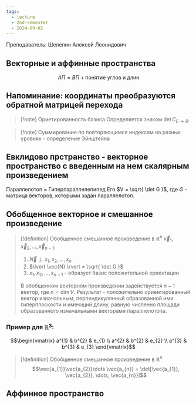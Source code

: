 ```yaml
---
tags:
  - lecture
  - 2nd-semester
  - 2024-09-02
---
```

Преподаватель: Шелепин Алексей Леонидович

## Векторные и аффинные пространства

$$АП = ВП + \text{понятие углов и длин}$$

## Напоминание: координаты преобразуются обратной матрицей перехода

> [!note] Ориетированность базиса
> Определяется знаком $\det C_{E \to B}$.

> [!note] Суммирование по повторяющимся индексам на разных уровнях - определение Эйнштейна

## Евклидово прстранство - векторное пространство с введенным на нем скалярным произведением

Параллелотоп = Гиперпараллелепипед
Его $V = \sqrt{ \det G }$, где $G$ - матрица векторов, которыми задан параллелотоп.

## Обобщенное векторное и смешанное произведение

> [!definition] Обобщенное смешанное произведение в $\mathbb{R}^{n}$
> $\vec x_{1}, \vec x_{2},\dots, \vec x_{n-1}$: 
> 1. $\vec{N} \perp x_{1},x_{2},\dots,x_{n}$
> 2. $\lvert \vec{N} \rvert = \sqrt{ \det G }$
> 3. $x_{1},x_{2},\dots,x_{n-1}$ - образует базис положительной ориентации
> 
> В обобщенном векторном произведении задействуется $n-1$ вектор, где $n = \dim V$. Результат - положительно ориентированный вектор изначальным, перпендикулянный образованной ими гиперплоскости и имеющий длину, равную численно площади образованного изначальными векторами параллелотопа.

### Пример для $\mathbb{R}^{3}$:
$$\begin{vmatrix}
a^{1} & b^{2} & e_{1} \\
a^{2} & b^{2} & e_{2} \\
a^{3} & b^{3} & e_{3}
\end{vmatrix}$$

> [!definition] Обобщенное смешанное произведение в $\mathbb{R}^{n}$
> $$\vec{a_{1}}\vec{a_{2}}\dots \vec{a_{n}} = \det[\vec{a_{1}}, \vec{a_{2}}, \dots, \vec{a_{n}}]$$

## Аффинное пространство

